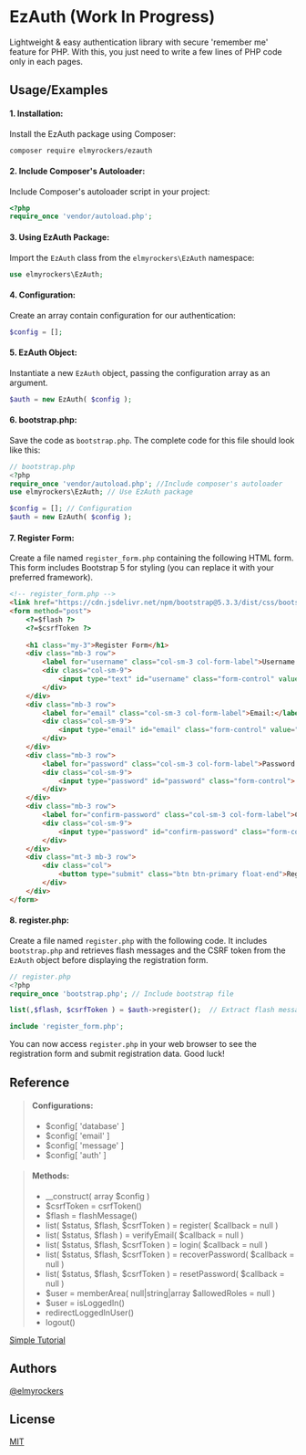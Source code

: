 
# EzAuth (Work In Progress)

Lightweight & easy authentication library with secure 'remember me' feature for PHP. With this, you just need to write a few lines of PHP code only in each pages.

## Usage/Examples

#### 1. Installation:
Install the EzAuth package using Composer:
```sh
composer require elmyrockers/ezauth
```
#### 2.  Include Composer's Autoloader:
Include Composer's autoloader script in your project:
```php
<?php
require_once 'vendor/autoload.php';
```
#### 3. Using EzAuth Package:
Import the `EzAuth` class from the `elmyrockers\EzAuth` namespace:
```php
use elmyrockers\EzAuth;
```
#### 4. Configuration:
Create an array contain configuration for our authentication:
```php
$config = [];
```
#### 5. EzAuth Object:
Instantiate a new `EzAuth` object, passing the configuration array as an argument.
```php
$auth = new EzAuth( $config );
```
#### 6. bootstrap.php:
Save the code as `bootstrap.php`. The complete code for this file should look like this:
```php
// bootstrap.php
<?php
require_once 'vendor/autoload.php'; //Include composer's autoloader
use elmyrockers\EzAuth; // Use EzAuth package

$config = []; // Configuration
$auth = new EzAuth( $config );
```
#### 7. Register Form:
Create a file named `register_form.php` containing the following HTML form. This form includes Bootstrap 5 for styling (you can replace it with your preferred framework).
```html
<!-- register_form.php -->
<link href="https://cdn.jsdelivr.net/npm/bootstrap@5.3.3/dist/css/bootstrap.min.css" rel="stylesheet">
<form method="post">
	<?=$flash ?>
	<?=$csrfToken ?>
	
	<h1 class="my-3">Register Form</h1>
	<div class="mb-3 row">
		<label for="username" class="col-sm-3 col-form-label">Username:</label>
		<div class="col-sm-9">
			<input type="text" id="username" class="form-control" value="">
		</div>
	</div>
	<div class="mb-3 row">
		<label for="email" class="col-sm-3 col-form-label">Email:</label>
		<div class="col-sm-9">
			<input type="email" id="email" class="form-control" value="">
		</div>
	</div>
	<div class="mb-3 row">
		<label for="password" class="col-sm-3 col-form-label">Password:</label>
		<div class="col-sm-9">
			<input type="password" id="password" class="form-control">
		</div>
	</div>
	<div class="mb-3 row">
		<label for="confirm-password" class="col-sm-3 col-form-label">Confirm Password:</label>
		<div class="col-sm-9">
			<input type="password" id="confirm-password" class="form-control">
		</div>
	</div>
	<div class="mt-3 mb-3 row">
		<div class="col">
			<button type="submit" class="btn btn-primary float-end">Register</button>
		</div>
	</div>
</form>
```
#### 8. register.php:
Create a file named `register.php` with the following code. It includes `bootstrap.php` and retrieves flash messages and the CSRF token from the `EzAuth` object before displaying the registration form.
```php
// register.php
<?php
require_once 'bootstrap.php'; // Include bootstrap file

list(,$flash, $csrfToken ) = $auth->register();  // Extract flash message and CSRF token

include 'register_form.php';
```
	
You can now access `register.php` in your web browser to see the registration form and submit registration data. Good luck!


## Reference

>#### Configurations:
>- $config[ 'database' ]
>- $config[ 'email' ]
>- $config[ 'message' ]
>- $config[ 'auth' ]

>#### Methods:
>- __construct( array $config )
>- $csrfToken = csrfToken()
>- $flash = flashMessage()
>- list( $status, $flash, $csrfToken ) = register( $callback = null )
>- list( $status, $flash ) = verifyEmail( $callback = null )
>- list( $status, $flash, $csrfToken ) = login( $callback = null )
>- list( $status, $flash, $csrfToken ) = recoverPassword( $callback = null )
>- list( $status, $flash, $csrfToken ) = resetPassword( $callback = null )
>- $user = memberArea( null\|string\|array $allowedRoles = null )
>- $user = isLoggedIn()
>- redirectLoggedInUser()
>- logout()

[Simple Tutorial](https://elmyrockers.github.io/EzAuth)

## Authors

[@elmyrockers](https://www.github.com/elmyrockers)


## License

[MIT](https://choosealicense.com/licenses/mit/)